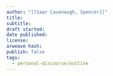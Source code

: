 ```yaml
---
author: "[[Saar Cavanaugh, Spencer]]"
title: 
subtitle: 
draft started: 
date published: 
license: 
arweave hash: 
publish: false
tags:
  - personal-discourse/outline
---
```

